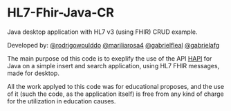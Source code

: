 # HL7-Fhir-Java-CR
Java desktop application with HL7 v3 (using FHIR) CRUD example.

Developed by:
[@rodrigowoulddo](https://github.com/rodrigowoulddo)
[@mariliarosa4](https://github.com/mariliarosa4)
[@gabrielfleal](https://github.com/gabrielfleal)
[@gabrielafg](https://github.com/gabrielafg)

The main purpose od this code is to exeplify the use of the API [HAPI](http://hapifhir.io/) for Java on a simple insert and search application, using HL7 FHIR messages, made for desktop.

All the work applyed to this code was for educational proposes, and the use of it (such the code, as the application itself) is free from any kind of charge for the utilization in education causes.
